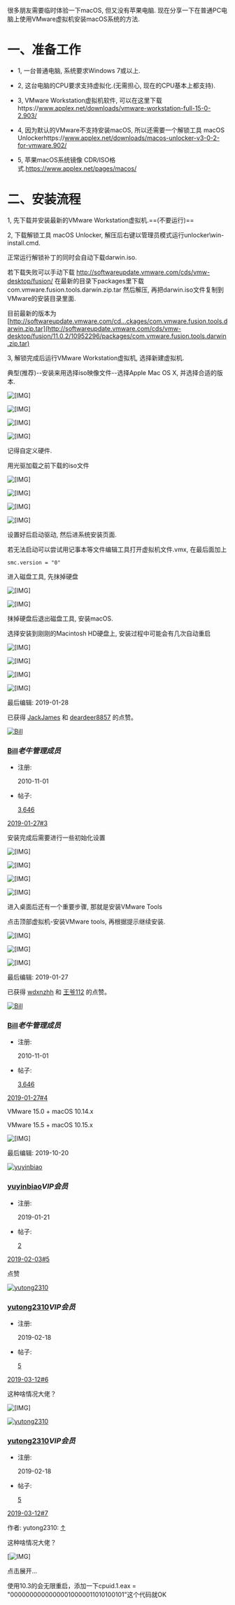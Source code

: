 很多朋友需要临时体验一下macOS, 但又没有苹果电脑. 现在分享一下在普通PC电脑上使用VMware虚拟机安装macOS系统的方法.

# 一、准备工作

- 1, 一台普通电脑, 系统要求Windows 7或以上.

- 2, 这台电脑的CPU要求支持虚拟化.(无需担心, 现在的CPU基本上都支持).

- 3, VMware Workstation虚拟机软件, 可以在这里下载https://www.applex.net/downloads/vmware-workstation-full-15-0-2.903/
- 4, 因为默认的VMware不支持安装macOS, 所以还需要一个解锁工具 macOS Unlockerhttps://www.applex.net/downloads/macos-unlocker-v3-0-2-for-vmware.902/
- 5, 苹果macOS系统镜像 CDR/ISO格式.https://www.applex.net/pages/macos/

# 二、安装流程

1, 先下载并安装最新的VMware Workstation虚拟机.==(不要运行)==

2, 下载解锁工具 macOS Unlocker, 解压后右键以管理员模式运行unlocker\win-install.cmd.

正常运行解锁补丁的同时会自动下载darwin.iso.

 若下载失败可以手动下载
 http://softwareupdate.vmware.com/cds/vmw-desktop/fusion/
 在最新的目录下packages里下载com.vmware.fusion.tools.darwin.zip.tar
 然后解压, 再把darwin.iso文件复制到VMware的安装目录里面.

 目前最新的版本为
 [http://softwareupdate.vmware.com/cd...ckages/com.vmware.fusion.tools.darwin.zip.tar](http://softwareupdate.vmware.com/cds/vmw-desktop/fusion/11.0.2/10952296/packages/com.vmware.fusion.tools.darwin.zip.tar)

3, 解锁完成后运行VMware Workstation虚拟机, 选择新建虚拟机.

典型(推荐)--安装来用选择iso映像文件--选择Apple Mac OS X, 并选择合适的版本.

![[IMG]](https://s2.ax1x.com/2019/01/27/kKUbdJ.md.png)

![[IMG]](https://s2.ax1x.com/2019/01/27/kKUIMT.md.png)

![[IMG]](https://s2.ax1x.com/2019/01/27/kKanOS.md.png)

![[IMG]](https://s2.ax1x.com/2019/01/27/kKdPXT.md.png)

记得自定义硬件.

用光驱加载之前下载的iso文件

![[IMG]](https://s2.ax1x.com/2019/02/21/kRVHnU.md.png)

![[IMG]](https://s2.ax1x.com/2019/02/21/kRVbBF.md.png)

![[IMG]](https://s2.ax1x.com/2019/02/21/kRVjhR.md.png)

![[IMG]](https://s2.ax1x.com/2019/02/21/kRVx91.md.png)

 设置好后启动驱动, 然后进系统安装页面.

  若无法启动可以尝试用记事本等文件编辑工具打开虚拟机文件.vmx, 在最后面加上

```shell
smc.version = "0"
```

 进入磁盘工具, 先抹掉硬盘

 ![[IMG]](https://s2.ax1x.com/2019/01/27/kKdRg0.md.png)

 ![[IMG]](https://s2.ax1x.com/2019/01/27/kKwPPA.md.jpg)

 抹掉硬盘后退出磁盘工具, 安装macOS.

 选择安装到刚刚的Macintosh HD硬盘上, 安装过程中可能会有几次自动重启

 ![[IMG]](https://s2.ax1x.com/2019/01/27/kKwl2q.md.png)

 ![[IMG]](https://s2.ax1x.com/2019/01/27/kKw1x0.md.png)

 ![[IMG]](https://s2.ax1x.com/2019/01/27/kKw8MV.md.png)

 ![[IMG]](https://s2.ax1x.com/2019/01/27/kKwJqU.md.png)

 

最后编辑: 2019-01-28

 已获得 [JackJames](https://www.applex.net/members/jackjames.157208/) 和 [deardeer8857](https://www.applex.net/members/deardeer8857.195794/) 的点赞。

[![Bill](https://www.applex.net/data/avatars/m/0/3.jpg?1369036655)](https://www.applex.net/members/bill.3/)

### [Bill](https://www.applex.net/members/bill.3/)*老牛****管理成员***

- 注册:

  2010-11-01

- 帖子:

  [3,646](https://www.applex.net/search/member?user_id=3)



[2019-01-27](https://www.applex.net/threads/pc-vmware-macos.92998/#post-146661)[#3](https://www.applex.net/threads/pc-vmware-macos.92998/#post-146661)

 安装完成后需要进行一些初始化设置

 ![[IMG]](https://s2.ax1x.com/2019/01/27/kKwwGR.md.png)

 ![[IMG]](https://s2.ax1x.com/2019/01/27/kKwdi9.md.png)

 ![[IMG]](https://s2.ax1x.com/2019/01/27/kKwBxx.md.jpg)

 ![[IMG]](https://s2.ax1x.com/2019/01/27/kKwbdg.md.png)

 进入桌面后还有一个重要步骤, 那就是安装VMware Tools

 点击顶部虚拟机-安装VMware tools, 再根据提示继续安装.

 ![[IMG]](https://s2.ax1x.com/2019/01/27/kKw4zt.md.png)

 ![[IMG]](https://s2.ax1x.com/2019/01/27/kKwXJs.md.jpg)

 ![[IMG]](https://s2.ax1x.com/2019/01/27/kKwhRI.md.png)

 

最后编辑: 2019-01-27

 已获得 [wdxnzhh](https://www.applex.net/members/wdxnzhh.181751/) 和 [王爷112](https://www.applex.net/members/112.178634/) 的点赞。

[![Bill](https://www.applex.net/data/avatars/m/0/3.jpg?1369036655)](https://www.applex.net/members/bill.3/)

### [Bill](https://www.applex.net/members/bill.3/)*老牛****管理成员***

- 注册:

  2010-11-01

- 帖子:

  [3,646](https://www.applex.net/search/member?user_id=3)



[2019-01-27](https://www.applex.net/threads/pc-vmware-macos.92998/#post-146663)[#4](https://www.applex.net/threads/pc-vmware-macos.92998/#post-146663)

 VMware 15.0 + macOS 10.14.x

 VMware 15.5 + macOS 10.15.x

 ![[IMG]](https://s2.ax1x.com/2019/10/20/KQiFuF.md.png)

 

最后编辑: 2019-10-20

[![yuyinbiao](https://www.applex.net/styles/xf2/xenforo/avatars/avatar_m.png)](https://www.applex.net/members/yuyinbiao.142690/)

### [**yuyinbiao**](https://www.applex.net/members/yuyinbiao.142690/)*VIP会员*

- 注册:

  2019-01-21

- 帖子:

  [2](https://www.applex.net/search/member?user_id=142690)



[2019-02-03](https://www.applex.net/threads/pc-vmware-macos.92998/#post-146890)[#5](https://www.applex.net/threads/pc-vmware-macos.92998/#post-146890)

 点赞

 

[![yutong2310](https://www.applex.net/styles/xf2/xenforo/avatars/avatar_m.png)](https://www.applex.net/members/yutong2310.144699/)

### [**yutong2310**](https://www.applex.net/members/yutong2310.144699/)*VIP会员*

- 注册:

  2019-02-18

- 帖子:

  [5](https://www.applex.net/search/member?user_id=144699)



[2019-03-12](https://www.applex.net/threads/pc-vmware-macos.92998/#post-148511)[#6](https://www.applex.net/threads/pc-vmware-macos.92998/#post-148511)

 这种啥情况大佬？

 ![[IMG]](https://s2.ax1x.com/2019/03/12/AP2P9H.md.png)

 

[![yutong2310](https://www.applex.net/styles/xf2/xenforo/avatars/avatar_m.png)](https://www.applex.net/members/yutong2310.144699/)

### [**yutong2310**](https://www.applex.net/members/yutong2310.144699/)*VIP会员*

- 注册:

  2019-02-18

- 帖子:

  [5](https://www.applex.net/search/member?user_id=144699)



[2019-03-12](https://www.applex.net/threads/pc-vmware-macos.92998/#post-148513)[#7](https://www.applex.net/threads/pc-vmware-macos.92998/#post-148513)

 作者: yutong2310: [↑](https://www.applex.net/goto/post?id=148511#post-148511)

  这种啥情况大佬？

  [![[IMG\]](https://s2.ax1x.com/2019/03/12/AP2P9H.md.png)](https://imgchr.com/i/AP2P9H)

  点击展开...

 使用10.3的会无限重启，添加一下cpuid.1.eax = "00000000000000010000011010100101"这个代码就OK